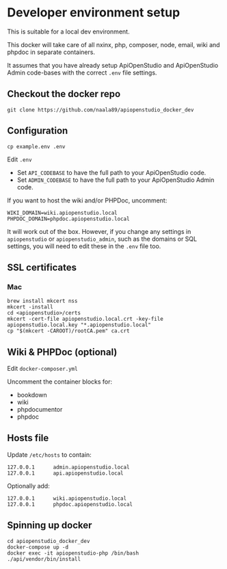Developer environment setup
===========================

This is suitable for a local dev environment.

This docker will take care of all nxinx, php, composer, node, email, wiki and
phpdoc in separate containers.

It assumes that you have already setup ApiOpenStudio and ApiOpenStudio Admin
code-bases with the correct `.env` file settings.

Checkout the docker repo
------------------------

    git clone https://github.com/naala89/apiopenstudio_docker_dev

Configuration
-------------

    cp example.env .env

Edit `.env`

* Set `API_CODEBASE` to have the full path to your ApiOpenStudio code.
* Set `ADMIN_CODEBASE` to have the full path to your ApiOpenStudio Admin
  code.

If you want to host the wiki and/or PHPDoc, uncomment:

    WIKI_DOMAIN=wiki.apiopenstudio.local
    PHPDOC_DOMAIN=phpdoc.apiopenstudio.local

It will work out of the box. However, if you change any settings in
`apiopenstudio` or `apiopenstudio_admin`, such as the domains or SQL
settings, you will need to edit these in the `.env` file too.

SSL certificates
----------------

### Mac

    brew install mkcert nss
    mkcert -install
    cd <apiopenstudio>/certs
    mkcert -cert-file apiopenstudio.local.crt -key-file apiopenstudio.local.key "*.apiopenstudio.local"
    cp "$(mkcert -CAROOT)/rootCA.pem" ca.crt

Wiki & PHPDoc (optional)
------------------------

Edit `docker-composer.yml`

Uncomment the container blocks for:

* bookdown
* wiki
* phpdocumentor
* phpdoc

Hosts file
----------

Update `/etc/hosts` to contain:

    127.0.0.1      admin.apiopenstudio.local
    127.0.0.1      api.apiopenstudio.local

Optionally add:

    127.0.0.1      wiki.apiopenstudio.local
    127.0.0.1      phpdoc.apiopenstudio.local

Spinning up docker
------------------

    cd apiopenstudio_docker_dev
    docker-compose up -d
    docker exec -it apiopenstudio-php /bin/bash
    ./api/vendor/bin/install
